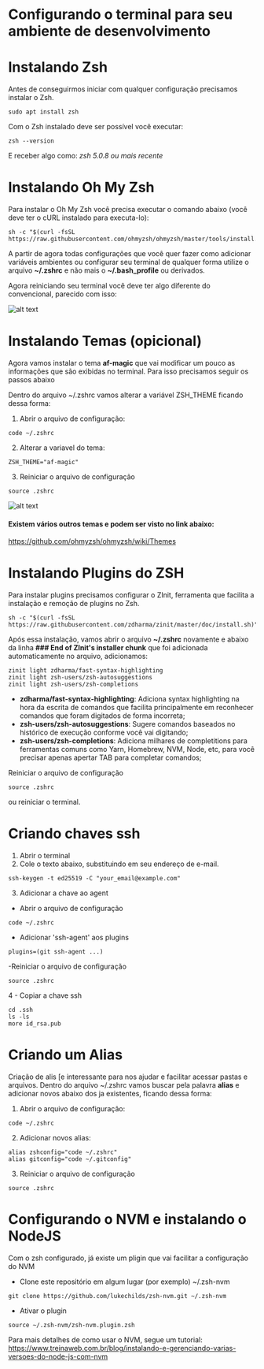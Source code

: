 # Configurando o terminal para seu ambiente de desenvolvimento 

# Instalando Zsh

Antes de conseguirmos iniciar com qualquer configuração precisamos instalar o Zsh.

```
sudo apt install zsh
```
Com o Zsh instalado deve ser possível você executar:
```
zsh --version 
```
E receber algo como: *zsh 5.0.8 ou mais recente*

# Instalando Oh My Zsh

Para instalar o Oh My Zsh você precisa executar o comando abaixo (você deve ter o cURL instalado para executa-lo):

```
sh -c "$(curl -fsSL https://raw.githubusercontent.com/ohmyzsh/ohmyzsh/master/tools/install.sh)"
```

A partir de agora todas configurações que você quer fazer como adicionar variáveis ambientes ou configurar seu terminal de qualquer forma utilize o arquivo **~/.zshrc** e não mais o **~/.bash_profile** ou derivados.

Agora reiniciando seu terminal você deve ter algo diferente do convencional, parecido com isso:

![alt text](https://ohmyz.sh/img/themes/nebirhos.jpg)

# Instalando Temas (opicional)
Agora vamos instalar o tema **af-magic** que vai modificar um pouco as informações que são exibidas no terminal. Para isso precisamos seguir os passos abaixo

Dentro do arquivo ~/.zshrc vamos alterar a variável ZSH_THEME ficando dessa forma:
1. Abrir o arquivo de configuração: 
```
code ~/.zshrc
```
2. Alterar a variavel do tema:
```
ZSH_THEME="af-magic"
```
3. Reiniciar o arquivo de configuração
```
source .zshrc
```

![alt text](https://user-images.githubusercontent.com/49100982/108254742-76e41d80-716c-11eb-89b0-09445ce76ff0.jpg)

#### Existem vários outros temas e podem ser visto no link abaixo: 
https://github.com/ohmyzsh/ohmyzsh/wiki/Themes


# Instalando Plugins do ZSH
Para instalar plugins precisamos configurar o ZInit, ferramenta que facilita a instalação e remoção de plugins no Zsh.

```
sh -c "$(curl -fsSL https://raw.githubusercontent.com/zdharma/zinit/master/doc/install.sh)"

```
Após essa instalação, vamos abrir o arquivo **~/.zshrc** novamente e abaixo da linha **### End of ZInit's installer chunk** que foi adicionada automaticamente no arquivo, adicionamos:
```
zinit light zdharma/fast-syntax-highlighting
zinit light zsh-users/zsh-autosuggestions
zinit light zsh-users/zsh-completions
```

- **zdharma/fast-syntax-highlighting**: Adiciona syntax highlighting na hora da escrita de comandos que facilita principalmente em reconhecer comandos que foram digitados de forma incorreta;
- **zsh-users/zsh-autosuggestions**: Sugere comandos baseados no histórico de execução conforme você vai digitando;
- **zsh-users/zsh-completions**: Adiciona milhares de completitions para ferramentas comuns como Yarn, Homebrew, NVM, Node, etc, para você precisar apenas apertar TAB para completar comandos;

Reiniciar o arquivo de configuração
```
source .zshrc
```

ou reiniciar o terminal.

# Criando chaves ssh
1. Abrir o terminal
2. Cole o texto abaixo, substituindo em seu endereço de e-mail.
```
ssh-keygen -t ed25519 -C "your_email@example.com"
```
3. Adicionar a chave ao agent
- Abrir o arquivo de configuração
```
code ~/.zshrc
```
- Adicionar 'ssh-agent' aos plugins
```
plugins=(git ssh-agent ...)
```
-Reiniciar o arquivo de configuração
```
source .zshrc
```
4 - Copiar a chave ssh
```
cd .ssh
ls -ls
more id_rsa.pub
```

# Criando um Alias
Criação de alis [e interessante para nos ajudar e facilitar acessar pastas e arquivos.
Dentro do arquivo ~/.zshrc vamos buscar pela palavra **alias** e adicionar novos abaixo dos ja existentes, ficando dessa forma:
1. Abrir o arquivo de configuração: 
```
code ~/.zshrc
```
2. Adicionar novos alias:
```
alias zshconfig="code ~/.zshrc"
alias gitconfig="code ~/.gitconfig"
```
3. Reiniciar o arquivo de configuração
```
source .zshrc
```

# Configurando o NVM e instalando o NodeJS
Com o zsh configurado, já existe um pligin que vai facilitar a configuração do NVM

- Clone este repositório em algum lugar (por exemplo) ~/.zsh-nvm
```
git clone https://github.com/lukechilds/zsh-nvm.git ~/.zsh-nvm
```
- Ativar o plugin
```
source ~/.zsh-nvm/zsh-nvm.plugin.zsh
```

Para mais detalhes de como usar o NVM, segue um tutorial:
https://www.treinaweb.com.br/blog/instalando-e-gerenciando-varias-versoes-do-node-js-com-nvm




    
